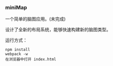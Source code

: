 ### miniMap

一个简单的脑图应用。(未完成)

设计了全新的布局系统，能够快速构建新的脑图类型。

运行方式：

```
npm install
webpack -w
在浏览器中打开 index.html
```